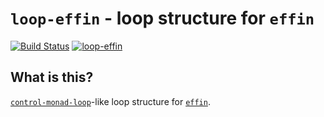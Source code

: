 `loop-effin` - loop structure for `effin`
=========================================

[![Build Status](https://travis-ci.org/konn/loop-effin.svg?branch=master)](https://travis-ci.org/konn/loop-effin) 
[![loop-effin](http://img.shields.io/hackage/v/loop-effin.svg)](http://hackage.haskell.org/package/loop-effin)

## What is this? ##
[`control-monad-loop`](http://hackage.haskell.org/package/control-monad-loop)-like loop structure for [`effin`](http://hackage.haskell.org/package/control-monad-loop).

